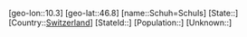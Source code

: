 ﻿---
location: [46.8,10.3]
type: City
tags:
- geo/City


SpocWebEntityId: 34079
isDeleted: false
confidential: public

---
[geo-lon::10.3]
[geo-lat::46.8]
[name::Schuh=Schuls]
[State::]
[Country::[Switzerland](geo/Continent/Europe/Switzerland.md)]
[StateId::]
[Population::]
[Unknown::]

